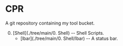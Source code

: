 # CPR

A git repository containing my tool bucket.

0. [Shell](./tree/main/0. Shell) -- Shell Scripts.
   - [lbar](./tree/main/0. Shell/lbar) -- A status bar.
